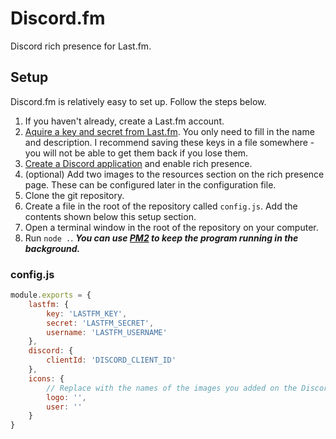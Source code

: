 # Discord.fm
Discord rich presence for Last.fm.

## Setup
Discord.fm is relatively easy to set up. Follow the steps below.

1. If you haven't already, create a Last.fm account.
2. [Aquire a key and secret from Last.fm](https://last.fm/api). You only need to fill in the name and description. I recommend saving these keys in a file somewhere - you will not be able to get them back if you lose them.
3. [Create a Discord application](https://discordapp.com/developers) and enable rich presence.
4. (optional) Add two images to the resources section on the rich presence page. These can be configured later in the configuration file.
5. Clone the git repository.
6. Create a file in the root of the repository called `config.js`. Add the contents shown below this setup section.
7. Open a terminal window in the root of the repository on your computer.
8. Run `node .`.
***You can use [PM2](https://npmjs.com/pm2) to keep the program running in the background.***

### config.js
```js
module.exports = {
    lastfm: {
        key: 'LASTFM_KEY',
        secret: 'LASTFM_SECRET',
        username: 'LASTFM_USERNAME'
    },
    discord: {
        clientId: 'DISCORD_CLIENT_ID'
    },
    icons: {
        // Replace with the names of the images you added on the Discord dashboard (logo is largeImage, user is smallImage).
        logo: '',
        user: ''
    }
}
```

